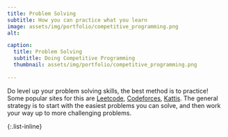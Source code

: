 ```yaml
---
title: Problem Solving
subtitle: How you can practice what you learn
image: assets/img/portfolio/competitive_programming.png
alt: 

caption:
  title: Problem Solving
  subtitle: Doing Competitive Programming
  thumbnail: assets/img/portfolio/competitive_programming.png
  
---
```

Do level up your problem solving skills, the best method is to practice! Some popular sites for this are [Leetcode](https://leetcode.com/), [Codeforces](https://codeforces.com/), [Kattis](https://open.kattis.com/). The general strategy is to start with the easiest problems you can solve, and then work your way up to more challenging problems.

{:.list-inline}
<!-- - Date: January 2017
- Client: Threads
- Category: Illustration -->

